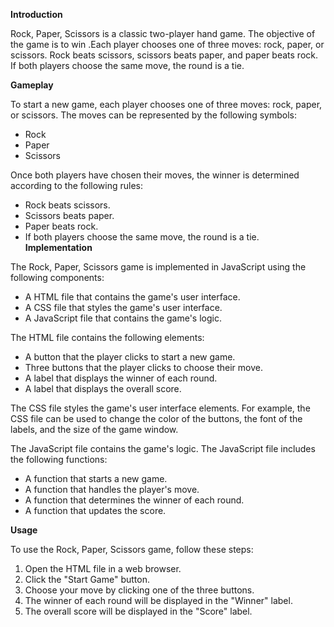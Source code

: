 **Introduction**

Rock, Paper, Scissors is a classic two-player hand game. The objective of the game is to win .Each player chooses one of three moves: rock, paper, or scissors. Rock beats scissors, scissors beats paper, and paper beats rock. If both players choose the same move, the round is a tie.

**Gameplay**

To start a new game, each player chooses one of three moves: rock, paper, or scissors. The moves can be represented by the following symbols:

* Rock
* Paper
* Scissors

Once both players have chosen their moves, the winner is determined according to the following rules:

* Rock beats scissors.
* Scissors beats paper.
* Paper beats rock.
* If both players choose the same move, the round is a tie.
**Implementation**

The Rock, Paper, Scissors game is implemented in JavaScript using the following components:

* A HTML file that contains the game's user interface.
* A CSS file that styles the game's user interface.
* A JavaScript file that contains the game's logic.

The HTML file contains the following elements:

* A button that the player clicks to start a new game.
* Three buttons that the player clicks to choose their move.
* A label that displays the winner of each round.
* A label that displays the overall score.

The CSS file styles the game's user interface elements. For example, the CSS file can be used to change the color of the buttons, the font of the labels, and the size of the game window.

The JavaScript file contains the game's logic. The JavaScript file includes the following functions:

* A function that starts a new game.
* A function that handles the player's move.
* A function that determines the winner of each round.
* A function that updates the score.

**Usage**

To use the Rock, Paper, Scissors game, follow these steps:

1. Open the HTML file in a web browser.
2. Click the "Start Game" button.
3. Choose your move by clicking one of the three buttons.
4. The winner of each round will be displayed in the "Winner" label.
5. The overall score will be displayed in the "Score" label.
